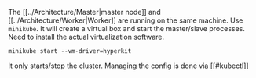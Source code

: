 
The [[../Architecture/Master|master node]] and [[../Architecture/Worker|Worker]] are running on the same machine. Use `minikube`. It will create a virtual box and start the master/slave processes. 
Need to install the actual virtualization software. 

`minikube start --vm-driver=hyperkit`

It only starts/stop the cluster. Managing the config is done via [[#kubectl]]

